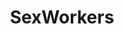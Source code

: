 ---
title: SexWorkers
crosslinks:
- Hookers
- youtubefactsbot
- usedpanties
- autotldr
- SexWorkersOnly
- SexWorkersCringe
- AskAnEscort
- gonewildstories
- casualiama
- TalesFromTheFrontDesk
- autourbanbot
- '2013'
- Chaturbates
- personalfinance
- actuallesbians
- Cyberpunk
- cuddlebuddies
- Jokes
- askgaybros
- tifu
---